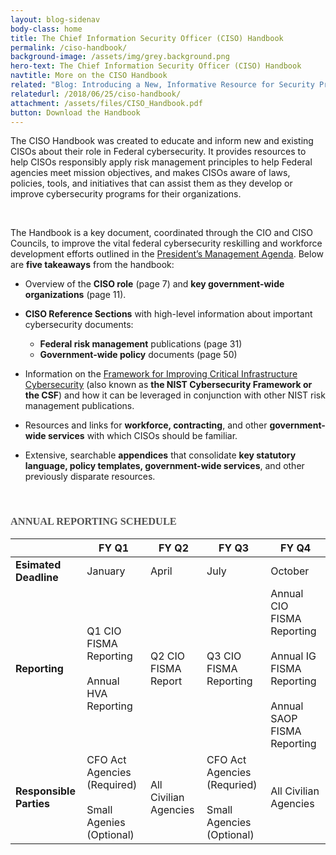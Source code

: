 ```yaml
---
layout: blog-sidenav
body-class: home
title: The Chief Information Security Officer (CISO) Handbook
permalink: /ciso-handbook/
background-image: /assets/img/grey.background.png
hero-text: The Chief Information Security Officer (CISO) Handbook
navtitle: More on the CISO Handbook
related: "Blog: Introducing a New, Informative Resource for Security Professionals"
relatedurl: /2018/06/25/ciso-handbook/
attachment: /assets/files/CISO_Handbook.pdf
button: Download the Handbook
---
```

The CISO Handbook was created to educate and inform new and existing CISOs about their role in Federal cybersecurity. It provides resources to help CISOs responsibly apply risk management principles to help Federal agencies meet mission objectives, and makes CISOs aware of laws, policies, tools, and initiatives that can assist them as they develop or improve cybersecurity programs for their organizations. 

<br>

The Handbook is a key document, coordinated through the CIO and CISO Councils, to improve the vital federal cybersecurity reskilling and workforce development efforts outlined in the <a href="https://www.performance.gov/PMA/">President’s Management Agenda</a>. Below are **five takeaways** from the handbook: 
  
+ Overview of the **CISO role** (page 7) and **key government-wide organizations** (page 11).

+ **CISO Reference Sections** with high-level information about important cybersecurity documents:
  - **Federal risk management** publications (page 31)
  - **Government-wide policy** documents (page 50) 

+ Information on the <a href="https://nvlpubs.nist.gov/nistpubs/CSWP/NIST.CSWP.04162018.pdf">Framework for Improving Critical Infrastructure Cybersecurity</a> (also known as **the NIST Cybersecurity Framework or the CSF**) and how it can be leveraged in conjunction with other NIST risk management publications.

+ Resources and links for **workforce, contracting**, and other **government-wide services** with which CISOs should be familiar.

+ Extensive, searchable **appendices** that consolidate **key statutory language, policy templates, government-wide services**, and other previously disparate resources.

<br>

<h3 style="font-family: 'Poppins'; color: #515151;">ANNUAL REPORTING SCHEDULE</h3>

|  | FY Q1 | FY Q2 | FY Q3 | FY Q4 |
|-------|--------|---------|--------|---------|
| **Esimated Deadline** | January | April | July | October |
| **Reporting** | Q1 CIO FISMA Reporting<br/><br/> Annual HVA  Reporting | Q2 CIO FISMA Report | Q3 CIO FISMA Reporting | Annual CIO FISMA Reporting <br/><br/> Annual IG FISMA Reporting <br/><br/> Annual SAOP FISMA Reporting|
| **Responsible Parties** | CFO Act Agencies (Required) <br/><br/>Small Agenies (Optional) | All Civilian Agencies | CFO Act Agencies (Requried) <br/><br/> Small Agencies (Optional) | All Civilian Agencies|

